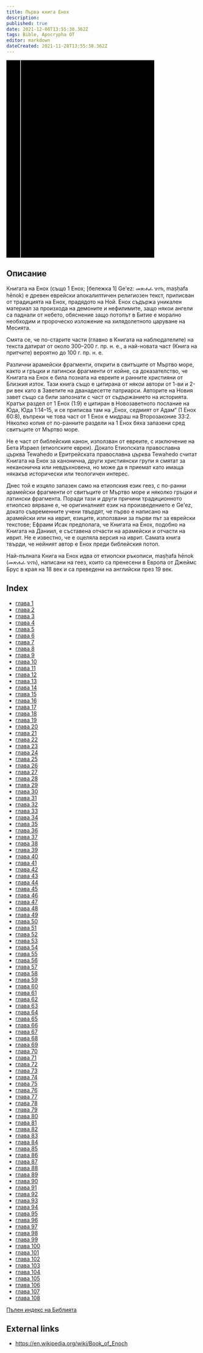 ```yaml
---
title: Първа книга Енох
description: 
published: true
date: 2021-12-08T13:55:38.362Z
tags: Bible, Apocrypha OT
editor: markdown
dateCreated: 2021-11-28T13:55:38.362Z
---
```


<div class="urantiapedia-book-front urantiapedia-book-bible">
<svg xmlns="http://www.w3.org/2000/svg"
	width="102.6mm" height="136.8mm"
	viewBox="0 0 102.6 136.8" version="1.1">
	<g transform="translate(-7,-5)">
		<rect width="9.6" height="136.8" x="7" y="5" />
		<rect width="96.9" height="136.8" x="17" y="5" />
		<text style="font-size:5px" x="61" y="22">АПОКРИФ</text>
		<text style="font-size:4px" x="61" y="125">Bulgarian Bible, 1924</text>
		<text style="font-size:9px" x="61" y="60">Първа книга Енох</text>
	</g>
</svg>
</div>

## Описание

Книгата на Енох (също 1 Енох; [бележка 1] Ge'ez: መጽሐፈ ሄኖክ, maṣḥafa hēnok) е древен еврейски апокалиптичен религиозен текст, приписван от традицията на Енох, прадядото на Ной. Енох съдържа уникален материал за произхода на демоните и нефилимите, защо някои ангели са паднали от небето, обяснение защо потопът в Битие е морално необходим и пророческо изложение на хилядолетното царуване на Месията.

Смята се, че по-старите части (главно в Книгата на наблюдателите) на текста датират от около 300–200 г. пр. н. е., а най-новата част (Книга на притчите) вероятно до 100 г. пр. н. е.

Различни арамейски фрагменти, открити в свитъците от Мъртво море, както и гръцки и латински фрагменти от койне, са доказателство, че Книгата на Енох е била позната на евреите и ранните християни от Близкия изток. Тази книга също е цитирана от някои автори от 1-ви и 2-ри век като в Заветите на дванадесетте патриарси. Авторите на Новия завет също са били запознати с част от съдържанието на историята. Кратък раздел от 1 Енох (1:9) е цитиран в Новозаветното послание на Юда, Юда 1:14–15, и се приписва там на „Енох, седмият от Адам“ (1 Енох 60:8), въпреки че това част от 1 Енох е мидраш на Второзаконие 33:2. Няколко копия от по-ранните раздели на 1 Енох бяха запазени сред свитъците от Мъртво море.

Не е част от библейския канон, използван от евреите, с изключение на Бета Израел (етиопските евреи). Докато Етиопската православна църква Tewahedo и Еритрейската православна църква Tewahedo считат Книгата на Енох за канонична, други християнски групи я смятат за неканонична или невдъхновена, но може да я приемат като имаща някакъв исторически или теологичен интерес.

Днес той е изцяло запазен само на етиопския език геез, с по-ранни арамейски фрагменти от свитъците от Мъртво море и няколко гръцки и латински фрагмента. Поради тази и други причини традиционното етиопско вярване е, че оригиналният език на произведението е Ge'ez, докато съвременните учени твърдят, че първо е написано на арамейски или на иврит, езиците, използвани за първи път за еврейски текстове; Ефраим Исак предполага, че Книгата на Енох, подобно на Книгата на Даниил, е съставена отчасти на арамейски и отчасти на иврит. Не е известно, че е оцеляла версия на иврит. Самата книга твърди, че нейният автор е Енох преди библейския потоп.

Най-пълната Книга на Енох идва от етиопски ръкописи, maṣḥafa hēnok (መጽሐፈ ሄኖክ), написани на геез, които са пренесени в Европа от Джеймс Брус в края на 18 век и са преведени на английски през 19 век. 

## Index

- [глава 1](/bg/Bible/Book_of_Enoch/1)
- [глава 2](/bg/Bible/Book_of_Enoch/2)
- [глава 3](/bg/Bible/Book_of_Enoch/3)
- [глава 4](/bg/Bible/Book_of_Enoch/4)
- [глава 5](/bg/Bible/Book_of_Enoch/5)
- [глава 6](/bg/Bible/Book_of_Enoch/6)
- [глава 7](/bg/Bible/Book_of_Enoch/7)
- [глава 8](/bg/Bible/Book_of_Enoch/8)
- [глава 9](/bg/Bible/Book_of_Enoch/9)
- [глава 10](/bg/Bible/Book_of_Enoch/10)
- [глава 11](/bg/Bible/Book_of_Enoch/11)
- [глава 12](/bg/Bible/Book_of_Enoch/12)
- [глава 13](/bg/Bible/Book_of_Enoch/13)
- [глава 14](/bg/Bible/Book_of_Enoch/14)
- [глава 15](/bg/Bible/Book_of_Enoch/15)
- [глава 16](/bg/Bible/Book_of_Enoch/16)
- [глава 17](/bg/Bible/Book_of_Enoch/17)
- [глава 18](/bg/Bible/Book_of_Enoch/18)
- [глава 19](/bg/Bible/Book_of_Enoch/19)
- [глава 20](/bg/Bible/Book_of_Enoch/20)
- [глава 21](/bg/Bible/Book_of_Enoch/21)
- [глава 22](/bg/Bible/Book_of_Enoch/22)
- [глава 23](/bg/Bible/Book_of_Enoch/23)
- [глава 24](/bg/Bible/Book_of_Enoch/24)
- [глава 25](/bg/Bible/Book_of_Enoch/25)
- [глава 26](/bg/Bible/Book_of_Enoch/26)
- [глава 27](/bg/Bible/Book_of_Enoch/27)
- [глава 28](/bg/Bible/Book_of_Enoch/28)
- [глава 29](/bg/Bible/Book_of_Enoch/29)
- [глава 30](/bg/Bible/Book_of_Enoch/30)
- [глава 31](/bg/Bible/Book_of_Enoch/31)
- [глава 32](/bg/Bible/Book_of_Enoch/32)
- [глава 33](/bg/Bible/Book_of_Enoch/33)
- [глава 34](/bg/Bible/Book_of_Enoch/34)
- [глава 35](/bg/Bible/Book_of_Enoch/35)
- [глава 36](/bg/Bible/Book_of_Enoch/36)
- [глава 37](/bg/Bible/Book_of_Enoch/37)
- [глава 38](/bg/Bible/Book_of_Enoch/38)
- [глава 39](/bg/Bible/Book_of_Enoch/39)
- [глава 40](/bg/Bible/Book_of_Enoch/40)
- [глава 41](/bg/Bible/Book_of_Enoch/41)
- [глава 42](/bg/Bible/Book_of_Enoch/42)
- [глава 43](/bg/Bible/Book_of_Enoch/43)
- [глава 44](/bg/Bible/Book_of_Enoch/44)
- [глава 45](/bg/Bible/Book_of_Enoch/45)
- [глава 46](/bg/Bible/Book_of_Enoch/46)
- [глава 47](/bg/Bible/Book_of_Enoch/47)
- [глава 48](/bg/Bible/Book_of_Enoch/48)
- [глава 49](/bg/Bible/Book_of_Enoch/49)
- [глава 50](/bg/Bible/Book_of_Enoch/50)
- [глава 51](/bg/Bible/Book_of_Enoch/51)
- [глава 52](/bg/Bible/Book_of_Enoch/52)
- [глава 53](/bg/Bible/Book_of_Enoch/53)
- [глава 54](/bg/Bible/Book_of_Enoch/54)
- [глава 55](/bg/Bible/Book_of_Enoch/55)
- [глава 56](/bg/Bible/Book_of_Enoch/56)
- [глава 57](/bg/Bible/Book_of_Enoch/57)
- [глава 58](/bg/Bible/Book_of_Enoch/58)
- [глава 59](/bg/Bible/Book_of_Enoch/59)
- [глава 60](/bg/Bible/Book_of_Enoch/60)
- [глава 61](/bg/Bible/Book_of_Enoch/61)
- [глава 62](/bg/Bible/Book_of_Enoch/62)
- [глава 63](/bg/Bible/Book_of_Enoch/63)
- [глава 64](/bg/Bible/Book_of_Enoch/64)
- [глава 65](/bg/Bible/Book_of_Enoch/65)
- [глава 66](/bg/Bible/Book_of_Enoch/66)
- [глава 67](/bg/Bible/Book_of_Enoch/67)
- [глава 68](/bg/Bible/Book_of_Enoch/68)
- [глава 69](/bg/Bible/Book_of_Enoch/69)
- [глава 70](/bg/Bible/Book_of_Enoch/70)
- [глава 71](/bg/Bible/Book_of_Enoch/71)
- [глава 72](/bg/Bible/Book_of_Enoch/72)
- [глава 73](/bg/Bible/Book_of_Enoch/73)
- [глава 74](/bg/Bible/Book_of_Enoch/74)
- [глава 75](/bg/Bible/Book_of_Enoch/75)
- [глава 76](/bg/Bible/Book_of_Enoch/76)
- [глава 77](/bg/Bible/Book_of_Enoch/77)
- [глава 78](/bg/Bible/Book_of_Enoch/78)
- [глава 79](/bg/Bible/Book_of_Enoch/79)
- [глава 80](/bg/Bible/Book_of_Enoch/80)
- [глава 81](/bg/Bible/Book_of_Enoch/81)
- [глава 82](/bg/Bible/Book_of_Enoch/82)
- [глава 83](/bg/Bible/Book_of_Enoch/83)
- [глава 84](/bg/Bible/Book_of_Enoch/84)
- [глава 85](/bg/Bible/Book_of_Enoch/85)
- [глава 86](/bg/Bible/Book_of_Enoch/86)
- [глава 87](/bg/Bible/Book_of_Enoch/87)
- [глава 88](/bg/Bible/Book_of_Enoch/88)
- [глава 89](/bg/Bible/Book_of_Enoch/89)
- [глава 90](/bg/Bible/Book_of_Enoch/90)
- [глава 91](/bg/Bible/Book_of_Enoch/91)
- [глава 92](/bg/Bible/Book_of_Enoch/92)
- [глава 93](/bg/Bible/Book_of_Enoch/93)
- [глава 94](/bg/Bible/Book_of_Enoch/94)
- [глава 95](/bg/Bible/Book_of_Enoch/95)
- [глава 96](/bg/Bible/Book_of_Enoch/96)
- [глава 97](/bg/Bible/Book_of_Enoch/97)
- [глава 98](/bg/Bible/Book_of_Enoch/98)
- [глава 99](/bg/Bible/Book_of_Enoch/99)
- [глава 100](/bg/Bible/Book_of_Enoch/100)
- [глава 101](/bg/Bible/Book_of_Enoch/101)
- [глава 102](/bg/Bible/Book_of_Enoch/102)
- [глава 103](/bg/Bible/Book_of_Enoch/103)
- [глава 104](/bg/Bible/Book_of_Enoch/104)
- [глава 105](/bg/Bible/Book_of_Enoch/105)
- [глава 106](/bg/Bible/Book_of_Enoch/106)
- [глава 107](/bg/Bible/Book_of_Enoch/107)
- [глава 108](/bg/Bible/Book_of_Enoch/108)


[Пълен индекс на Библията](/bg/index/bible)


## External links

- https://en.wikipedia.org/wiki/Book_of_Enoch